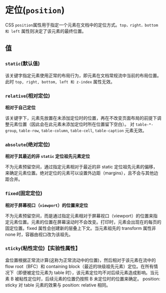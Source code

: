 # 定位(`position`)

CSS `position`属性用于指定一个元素在文档中的定位方式。`top，right，bottom 和 left` 属性则决定了该元素的最终位置。

## 值

### `static`(默认值)

该关键字指定元素使用正常的布局行为，即元素在文档常规流中当前的布局位置。
此时 `top, right, bottom, left 和 z-index` 属性无效。

### `relative`(相对定位)

**相对于自己定位**

该关键字下，元素先放置在未添加定位时的位置，再在不改变页面布局的前提下调整元素位置（因此会在此元素未添加定位时所在位置留下空白）。
对 `table-*-group`, `table-row`, `table-column`, `table-cell`, `table-caption` 元素无效。

### `absolute`(绝对定位)

**相对于其最近的非 `static` 定位祖先元素定位**

不为元素预留空间，通过指定元素相对于最近的非 static 定位祖先元素的偏移，来确定元素位置。绝对定位的元素可以设置外边距（margins），且不会与其他边距合并。

### `fixed`(固定定位)

**相对于屏幕视口（`viewport`）的位置来定位**

不为元素预留空间，而是通过指定元素相对于屏幕视口（viewport）的位置来指定元素位置。元素的位置在屏幕滚动时不会改变。打印时，元素会出现在的每页的固定位置。fixed 属性会创建新的层叠上下文。当元素祖先的 transform  属性非 none 时，容器由视口改为该祖先。

### `sticky`(粘性定位)【实验性属性】

盒位置根据正常流计算(这称为正常流动中的位置)，然后相对于该元素在流中的 flow root（BFC）和 containing block（最近的块级祖先元素）定位。在所有情况下（即便被定位元素为 table 时），该元素定位均不对后续元素造成影响。当元素 B 被粘性定位时，后续元素的位置仍按照 B 未定位时的位置来确定。
position: sticky 对 table 元素的效果与 position: relative 相同。